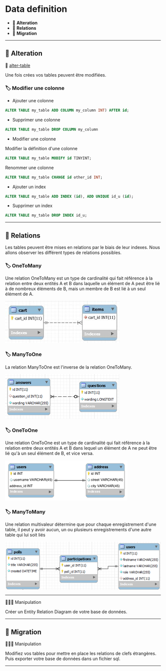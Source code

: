 # Data definition

*  🔖 **Alteration**
*  🔖 **Relations**
*  🔖 **Migration**

___

## 📑 Alteration

🔗 [alter-table](https://dev.mysql.com/doc/refman/5.7/en/alter-table-examples.html)

Une fois crées vos tables peuvent être modifiées.

### 🏷️ **Modifier une colonne**

* Ajouter une colonne

```sql
ALTER TABLE my_table ADD COLUMN my_column INT) AFTER id;
```

* Supprimer une colonne

```sql
ALTER TABLE my_table DROP COLUMN my_column
```

* Modifier une colonne

Modifier la définition d'une colonne

```sql
ALTER TABLE my_table MODIFY id TINYINT;
```

Renommer une colonne

```sql
ALTER TABLE my_table CHANGE id other_id INT;
```

* Ajouter un index

```sql
ALTER TABLE my_table ADD INDEX (id), ADD UNIQUE id_u (id);
```

* Supprimer un index

```sql
ALTER TABLE my_table DROP INDEX id_u; 
```

___

## 📑 Relations

Les tables peuvent être mises en relations par le biais de leur indexes. Nous allons observer les différent types de relations possibles.

### 🏷️ **OneToMany**

Une relation OneToMany est un type de cardinalité qui fait référence à la relation entre deux entités A et B dans laquelle un élément de A peut être lié à de nombreux éléments de B, mais un membre de B est lié à un seul élément de A.

![image](./resources/03/onetomany.jpg)

### 🏷️ **ManyToOne**

La relation ManyToOne est l'inverse de la relation OneToMany.

![image](./resources/03/manytoone.png)

### 🏷️ **OneToOne**

Une relation OneToOne est un type de cardinalité qui fait référence à la relation entre deux entités A et B dans lequel un élément de A ne peut être lié qu'à un seul élément de B, et vice versa.

![image](./resources/03/onetoone.png)

### 🏷️ **ManyToMany**

Une relation multivaleur détermine que pour chaque enregistrement d'une table, il peut y avoir aucun, un ou plusieurs enregistrements d'une autre table qui lui soit liés

![image](./resources/03/manytomany.png)
___

👨🏻‍💻 Manipulation

Créer un Entity Relation Diagram de votre base de données.

___

## 📑 Migration

👨🏻‍💻 Manipulation

Modifiez vos tables pour mettre en place les relations de clefs étrangères. Puis exporter votre base de données dans un fichier sql.

___